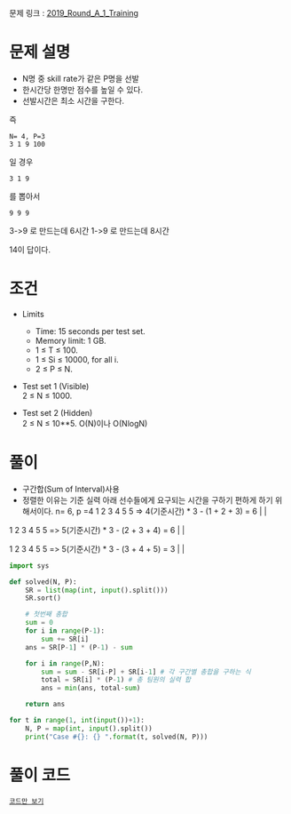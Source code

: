 문제 링크 : [2019_Round_A_1_Training](https://codingcompetitions.withgoogle.com/kickstart/round/0000000000050e01/00000000000698d6)

# 문제 설명

- N명 중 skill rate가 같은 P명을 선발
- 한시간당 한명만 점수를 높일 수 있다.
- 선발시간은 최소 시간을 구한다.

즉  
```
N= 4, P=3
3 1 9 100
```
일 경우  
```
3 1 9
```
를 뽑아서
```
9 9 9
```
3->9 로 만드는데 6시간
1->9 로 만드는데 8시간

14이 답이다.



# 조건
- Limits
  - Time: 15 seconds per test set.
  - Memory limit: 1 GB.
  - 1 ≤ T ≤ 100.
  - 1 ≤ Si ≤ 10000, for all i.
  - 2 ≤ P ≤ N.

- Test set 1 (Visible)  
2 ≤ N ≤ 1000.  

- Test set 2 (Hidden)  
2 ≤ N ≤ 10**5.
O(N)이나 O(NlogN)

# 풀이
- 구간합(Sum of Interval)사용
- 정렬한 이유는 기준 실력 아래 선수들에게 요구되는 시간을 구하기 편하게 하기 위해서이다.
n= 6, p =4
1 2 3 4 5 5 => 4(기준시간) * 3 - (1 + 2 + 3) = 6
|     |

1 2 3 4 5 5 => 5(기준시간) * 3 - (2 + 3 + 4) = 6
  |     |

1 2 3 4 5 5 => 5(기준시간) * 3 - (3 + 4 + 5) = 3
    |     |

``` python
import sys

def solved(N, P):
    SR = list(map(int, input().split()))
    SR.sort()

    # 첫번째 총합
    sum = 0
    for i in range(P-1):
        sum += SR[i]
    ans = SR[P-1] * (P-1) - sum

    for i in range(P,N):
        sum = sum - SR[i-P] + SR[i-1] # 각 구간별 총합을 구하는 식
        total = SR[i] * (P-1) # 총 팀원의 실력 합
        ans = min(ans, total-sum)

    return ans

for t in range(1, int(input())+1):
    N, P = map(int, input().split())
    print("Case #{}: {} ".format(t, solved(N, P)))
```



# 풀이 코드
[`코드만 보기`](./solution.py)
